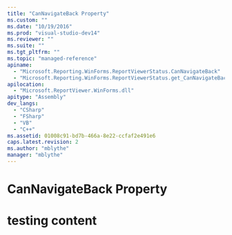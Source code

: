 ```yaml
---
title: "CanNavigateBack Property"
ms.custom: ""
ms.date: "10/19/2016"
ms.prod: "visual-studio-dev14"
ms.reviewer: ""
ms.suite: ""
ms.tgt_pltfrm: ""
ms.topic: "managed-reference"
apiname: 
  - "Microsoft.Reporting.WinForms.ReportViewerStatus.CanNavigateBack"
  - "Microsoft.Reporting.WinForms.ReportViewerStatus.get_CanNavigateBack"
apilocation: 
  - "Microsoft.ReportViewer.WinForms.dll"
apitype: "Assembly"
dev_langs: 
  - "CSharp"
  - "FSharp"
  - "VB"
  - "C++"
ms.assetid: 01008c91-bd7b-466a-8e22-ccfaf2e491e6
caps.latest.revision: 2
ms.author: "mblythe"
manager: "mblythe"
---
```

# CanNavigateBack Property
# testing content